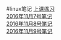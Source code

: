 #linux笔记
[上课练习](./zhishidian.md)<br>
[2016年11月7号笔记](./11-07.md)<br>
[2016年11月8号笔记](./11-08.md)<br>
[2016年11月9号笔记](./11-09.md)<br>
